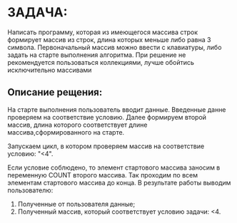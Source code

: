 # ЗАДАЧА:

Написать программу, которая из имеющегося массива строк формирует массив из строк, длина которых меньше либо равна 3 символа. Первоначальный массив можно ввести с клавиатуры, либо задать на старте выполнения алгоритма. При решение не рекомендуется пользоваться коллекциями, лучше обойтись исключительно массивами

## Описание рещения:

На старте выполнения пользователь вводит данные. Введенные данне проверяем на соответствие условию.
Далее формируем второй массив, длина которого соответствует длине массива,сформированного на старте.

Запускаем цикл, в котором проверяем массив на соответствие условию: "<4".

Если условие соблюдено, то элемент стартового массива заносим в переменную COUNT второго массива. Так проходим по всем элементам стартового массива до конца. 
В результате работы выводим пользователю:
1. Полученные от пользователя данные;
2. Полученный массив, который соответствует условию задачи: <4.
